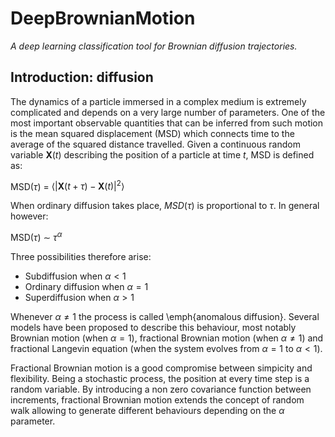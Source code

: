 # DeepBrownianMotion
*A deep learning classification tool for Brownian diffusion trajectories.*

## Introduction: diffusion

The dynamics of a particle immersed in a complex medium is extremely complicated and depends on a very large number of parameters. One of the most important observable quantities that can be inferred from such motion is the mean squared displacement (MSD) which connects time to the average of the squared distance travelled.
Given a continuous random variable $\boldsymbol{X}(t)$ describing the position of a particle at time $t$, MSD is defined as:

   $\mathrm{MSD}\left(\tau\right)$ $=$ $\langle\left|\boldsymbol{X}\left(t+\tau\right)-\boldsymbol{X}\left(t\right)\right|^2\rangle$

When ordinary diffusion takes place, $MSD(\tau)$ is proportional to $\tau$.
In general however:

   $\mathrm{MSD}\left(\tau\right)$ $\sim$ $\tau^\alpha$

Three possibilities therefore arise:

- Subdiffusion when $\alpha < 1$
- Ordinary diffusion when $\alpha = 1$
- Superdiffusion when $\alpha > 1$

Whenever $\alpha \neq 1$ the process is called \emph{anomalous diffusion}. Several models have been proposed to describe this behaviour, most notably Brownian motion (when $\alpha=1$), fractional Brownian motion (when $\alpha \neq 1$) and fractional Langevin equation (when the system evolves from $\alpha=1$ to $\alpha < 1$).


Fractional Brownian motion is a good compromise between simpicity and flexibility.
Being a stochastic process, the position at every time step is a random variable. By introducing a non zero covariance function between increments, fractional Brownian motion extends the concept of random walk allowing to generate different behaviours depending on the $\alpha$ parameter.
